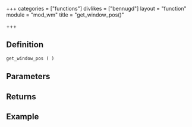 +++
categories = ["functions"]
divlikes = ["bennugd"]
layout = "function"
module = "mod_wm"
title = "get_window_pos()"

+++

## Definition

    get_window_pos ( )

## Parameters

## Returns

## Example
